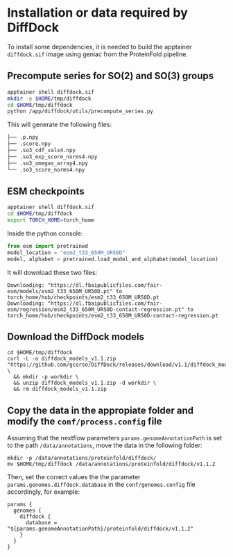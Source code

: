 # Installation or data required by DiffDock

To install some dependencies, it is needed to build the apptainer `diffdock.sif` image using geniac from the ProteinFold pipeline.

## Precompute series for SO(2) and SO(3) groups

```bash
apptainer shell diffdock.sif
mkdir -p $HOME/tmp/diffdock
cd $HOME/tmp/diffdock
python /app/diffdock/utils/precompute_series.py
```

This will generate the following files:

```bash
├── .p.npy
├── .score.npy
├── .so3_cdf_vals4.npy
├── .so3_exp_score_norms4.npy
├── .so3_omegas_array4.npy
└── .so3_score_norms4.npy
```

## ESM checkpoints


```bash
apptainer shell diffdock.sif
cd $HOME/tmp/diffdock
export TORCH_HOME=torch_home
```

Inside the python console:
```python
from esm import pretrained
model_location = "esm2_t33_650M_UR50D"
model, alphabet = pretrained.load_model_and_alphabet(model_location)
```

It will download these two files:

```
Downloading: "https://dl.fbaipublicfiles.com/fair-esm/models/esm2_t33_650M_UR50D.pt" to torch_home/hub/checkpoints/esm2_t33_650M_UR50D.pt
Downloading: "https://dl.fbaipublicfiles.com/fair-esm/regression/esm2_t33_650M_UR50D-contact-regression.pt" to torch_home/hub/checkpoints/esm2_t33_650M_UR50D-contact-regression.pt
```

## Download the DiffDock models

```
cd $HOME/tmp/diffdock
curl -L -o diffdock_models_v1.1.zip "https://github.com/gcorso/DiffDock/releases/download/v1.1/diffdock_models.zip" \
  && mkdir -p workdir \
  && unzip diffdock_models_v1.1.zip -d workdir \
  && rm diffdock_models_v1.1.zip
```

## Copy the data in the appropiate folder and modify the `conf/process.config` file

Assuming that the nextflow parameters `params.genomeAnnotationPath` is set to the path  `/data/annotations`, move the data in the following folder:

```
mkdir -p /data/annotations/proteinfold/diffdock/
mv $HOME/tmp/diffdock /data/annotations/proteinfold/diffdock/v1.1.2
```

Then, set the correct values the the parameter `params.genomes.diffdock.database` in the `conf/genomes.config` file accordingly, for example:

```
params {
  genomes {
    diffdock {
      database = "${params.genomeAnnotationPath}/proteinfold/diffdock/v1.1.2"
    }
  }
}
```

